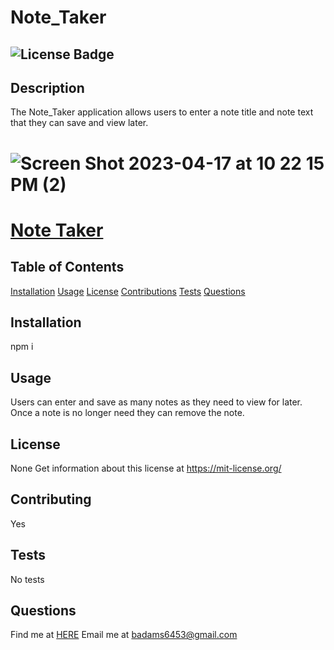 # Note_Taker

## ![License Badge](https://shields.io/badge/license-None-green)

## Description

The Note_Taker application allows users to enter a note title and note text that they can save and view later.

# ![Screen Shot 2023-04-17 at 10 22 15 PM (2)](https://user-images.githubusercontent.com/61917285/232654245-ca6639f6-10dd-4f9a-9c5d-441d945feb5a.png)

# [Note Taker](https://nameless-refuge-33366.herokuapp.com/)

## Table of Contents

[Installation](#installation)
[Usage](#usage)
[License](#license)
[Contributions](#contributions)
[Tests](#tests)
[Questions](#questions)

## Installation

npm i

## Usage

Users can enter and save as many notes as they need to view for later. Once a note is no longer need they can remove the note.

## License

None
Get information about this license at https://mit-license.org/

## Contributing

Yes

## Tests

No tests

## Questions

Find me at [HERE](http://github.com/BrainAtoms)
Email me at badams6453@gmail.com
